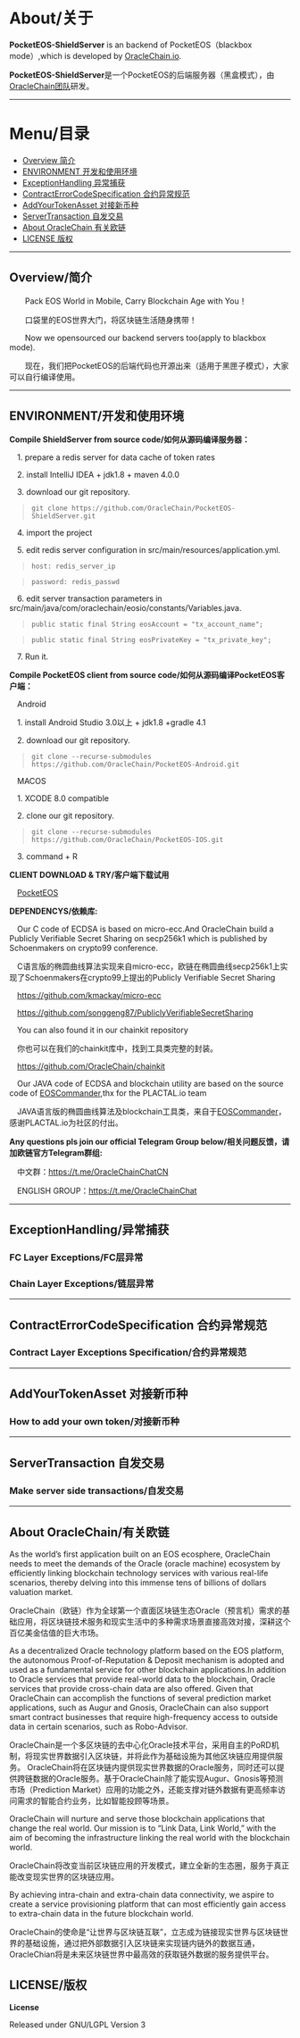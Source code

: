 
# About/关于

**PocketEOS-ShieldServer** is an backend of PocketEOS（blackbox mode）,which is developed by [OracleChain.io](https://oraclechain.io).

**PocketEOS-ShieldServer**是一个PocketEOS的后端服务器（黑盒模式），由[OracleChain团队](https://oraclechain.io)研发。

-------------------------------

# Menu/目录
+ [Overview  简介](#1)
+ [ENVIRONMENT  开发和使用环境](#2)
+ [ExceptionHandling 异常捕获](#3)
+ [ContractErrorCodeSpecification 合约异常规范](#4)
+ [AddYourTokenAsset  对接新币种](#5)
+ [ServerTransaction  自发交易](#6)
+ [About OracleChain  有关欧链](#7)
+ [LICENSE  版权](#8)

------------------------------

<h2 id="1">Overview/简介</h2>

&emsp;&emsp;Pack EOS World in Mobile, Carry Blockchain Age with You！      

&emsp;&emsp;口袋里的EOS世界大门，将区块链生活随身携带！
   
&emsp;&emsp;Now we opensourced our backend servers too(apply to blackbox mode).      

&emsp;&emsp;现在，我们把PocketEOS的后端代码也开源出来（适用于黑匣子模式），大家可以自行编译使用。

------------------------------
<h2 id="2">ENVIRONMENT/开发和使用环境</h2>

**Compile ShieldServer from source code/如何从源码编译服务器：**

&emsp;1. prepare a redis server for data cache of token rates

&emsp;2. install IntelliJ IDEA + jdk1.8 + maven 4.0.0

&emsp;3. download our git repository.
>`git clone https://github.com/OracleChain/PocketEOS-ShieldServer.git`

&emsp;4. import the project

&emsp;5. edit redis server configuration in src/main/resources/application.yml.

>`host: redis_server_ip`

>`password: redis_passwd`

&emsp;6. edit server transaction parameters in src/main/java/com/oraclechain/eosio/constants/Variables.java.

>`public static final String eosAccount = "tx_account_name";`

>`public static final String eosPrivateKey = "tx_private_key";`

&emsp;7. Run it.

**Compile PocketEOS client from source code/如何从源码编译PocketEOS客户端：**

&emsp;Android

&emsp;1. install Android Studio 3.0以上 + jdk1.8 +gradle 4.1

&emsp;2. download our git repository.

>`git clone --recurse-submodules https://github.com/OracleChain/PocketEOS-Android.git`

&emsp;MACOS

&emsp;1. XCODE 8.0 compatible

&emsp;2. clone our git repository.

>`git clone --recurse-submodules https://github.com/OracleChain/PocketEOS-IOS.git`

&emsp;3. command + R

**CLIENT DOWNLOAD & TRY/客户端下载试用**

&emsp;[PocketEOS](https://pocketeos.com/)


**DEPENDENCYS/依赖库:**

&emsp;Our C code of ECDSA is based on micro-ecc.And OracleChain build a Publicly Verifiable Secret Sharing on secp256k1 which is published by Schoenmakers on crypto99 conference.

&emsp;C语言版的椭圆曲线算法实现来自micro-ecc，欧链在椭圆曲线secp256k1上实现了Schoenmakers在crypto99上提出的Publicly Verifiable Secret Sharing

&emsp;https://github.com/kmackay/micro-ecc

&emsp;https://github.com/songgeng87/PubliclyVerifiableSecretSharing

&emsp;You can also found it in our chainkit repository

&emsp;你也可以在我们的chainkit库中，找到工具类完整的封装。

&emsp;https://github.com/OracleChain/chainkit

&emsp;Our JAVA code of ECDSA and blockchain utility are based on the source code of [EOSCommander](https://github.com/plactal/EosCommander),thx for the PLACTAL.io team

&emsp;JAVA语言版的椭圆曲线算法及blockchain工具类，来自于[EOSCommander](https://github.com/plactal/EosCommander)，感谢PLACTAL.io为社区的付出。

**Any questions pls join our official Telegram Group below/相关问题反馈，请加欧链官方Telegram群组:**

&emsp;中文群：https://t.me/OracleChainChatCN

&emsp;ENGLISH GROUP：https://t.me/OracleChainChat

------------------------------

<h2 id="3">ExceptionHandling/异常捕获</h2>

### FC Layer Exceptions/FC层异常

### Chain Layer Exceptions/链层异常

------------------------------

<h2 id="4">ContractErrorCodeSpecification 合约异常规范</h2>

### Contract Layer Exceptions Specification/合约异常规范


------------------------------

<h2 id="5">AddYourTokenAsset  对接新币种</h2>

### How to add your own token/对接新币种


------------------------------

<h2 id="6">ServerTransaction  自发交易</h2>

### Make server side transactions/自发交易


------------------------------
<h2 id="7">About OracleChain/有关欧链</h2>

As the world’s first application built on an EOS ecosphere, OracleChain needs to meet the demands of the Oracle (oracle machine) ecosystem by efficiently linking blockchain technology services with various real-life scenarios, thereby delving into this immense tens of billions of dollars valuation market.

OracleChain（欧链）作为全球第一个直面区块链生态Oracle（预言机）需求的基础应用，将区块链技术服务和现实生活中的多种需求场景直接高效对接，深耕这个百亿美金估值的巨大市场。

As a decentralized Oracle technology platform based on the EOS platform, the autonomous Proof-of-Reputation & Deposit mechanism is adopted and used as a fundamental service for other blockchain applications.In addition to Oracle services that provide real-world data to the blockchain, Oracle services that provide cross-chain data are also offered. Given that OracleChain can accomplish the functions of several prediction market applications, such as Augur and Gnosis, OracleChain can also support smart contract businesses that require high-frequency access to outside data in certain scenarios, such as Robo-Advisor.

OracleChain是一个多区块链的去中心化Oracle技术平台，采用自主的PoRD机制，将现实世界数据引入区块链，并将此作为基础设施为其他区块链应用提供服务。
OracleChain将在区块链内提供现实世界数据的Oracle服务，同时还可以提供跨链数据的Oracle服务。基于OracleChain除了能实现Augur、Gnosis等预测市场（Prediction Market）应用的功能之外，还能支撑对链外数据有更高频率访问需求的智能合约业务，比如智能投顾等场景。

OracleChain will nurture and serve those blockchain applications that change the real world. Our mission is to “Link Data, Link World,” with the aim of becoming the infrastructure linking the real world with the blockchain world.

OracleChain将改变当前区块链应用的开发模式，建立全新的生态圈，服务于真正能改变现实世界的区块链应用。

By achieving intra-chain and extra-chain data connectivity, we aspire to create a service provisioning platform that can most efficiently gain access to extra-chain data in the future blockchain world.

OracleChain的使命是“让世界与区块链互联”，立志成为链接现实世界与区块链世界的基础设施，通过把外部数据引入区块链来实现链内链外的数据互通，OracleChian将是未来区块链世界中最高效的获取链外数据的服务提供平台。

<h2 id="8">LICENSE/版权</h2>

**License**

Released under GNU/LGPL Version 3
